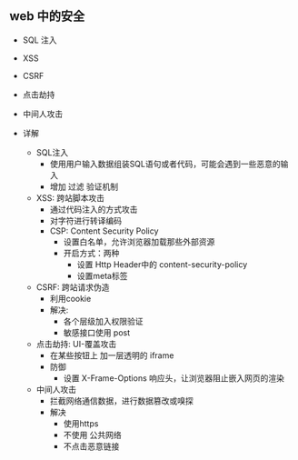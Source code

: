 ## web 中的安全
  - SQL 注入
  - XSS
  - CSRF
  - 点击劫持
  - 中间人攻击


  - 详解
    - SQL注入
      - 使用用户输入数据组装SQL语句或者代码，可能会遇到一些恶意的输入
      - 增加 过滤 验证机制
    - XSS: 跨站脚本攻击
      - 通过代码注入的方式攻击
      - 对字符进行转译编码
      - CSP: Content Security Policy
        - 设置白名单，允许浏览器加载那些外部资源
        - 开启方式：两种
          - 设置 Http Header中的 content-security-policy
          - 设置meta标签
    - CSRF: 跨站请求伪造
      -  利用cookie
      - 解决:
        - 各个层级加入权限验证
        - 敏感接口使用 post
    - 点击劫持: UI-覆盖攻击
      - 在某些按钮上 加一层透明的 iframe
      - 防御
        - 设置 X-Frame-Options 响应头，让浏览器阻止嵌入网页的渲染
    - 中间人攻击
      - 拦截网络通信数据，进行数据篡改或嗅探
      - 解决
        - 使用https
        - 不使用 公共网络
        - 不点击恶意链接